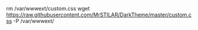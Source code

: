   rm /var/wwwext/custom.css
  wget https://raw.githubusercontent.com/MrSTILAR/DarkTheme/master/custom.css -P /var/wwwext/

